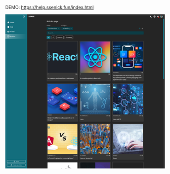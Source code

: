 DEMO: https://help.ssenick.fun/index.html

![Screenshot](https://github.com/ssenick/web-mini-project/blob/master/docs/screenshot.png)
